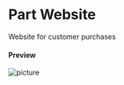 Part Website
===================

Website for customer purchases

#### Preview

![picture](/km-shop/data/frontend/Screenshot_2022-11-22_at_11.21.06.png)